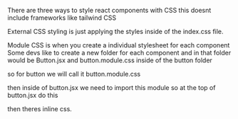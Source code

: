 

There are three ways to style react components with CSS this doesnt include frameworks like tailwind CSS



External CSS styling is just applying the styles inside of the index.css file. 




Module CSS is when you create a individual stylesheet for each component Some devs like to create a new folder for each component and in that folder would be Button.jsx and button.module.css inside of the button folder 

so for button we will call it button.module.css

then inside of button.jsx we need to  import this module so at the top of button.jsx do this

then theres inline css.

